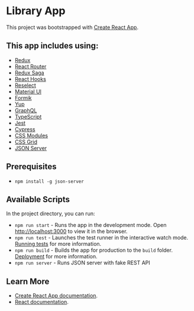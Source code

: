# Library App

This project was bootstrapped with [Create React App](https://github.com/facebook/create-react-app).

## This app includes using:

* [Redux](https://github.com/reduxjs/react-redux)
* [React Router](https://reacttraining.com/react-router/web/guides/quick-start)
* [Redux Saga](https://redux-saga.js.org/)
* [React Hooks](https://reactjs.org/docs/hooks-reference.html)
* [Reselect](https://github.com/reduxjs/reselect)
* [Material UI](https://github.com/mui-org/material-ui)
* [Formik](https://jaredpalmer.com/formik/)
* [Yup](https://www.npmjs.com/package/yup)
* [GraphQL](https://graphql.org/)
* [TypeScript](https://www.typescriptlang.org/docs/handbook/react-&-webpack.html)
* [Jest](https://create-react-app.dev/docs/running-tests/)
* [Cypress](https://www.cypress.io/)
* [CSS Modules](https://create-react-app.dev/docs/adding-a-css-modules-stylesheet/)
* [CSS Grid](https://css-tricks.com/snippets/css/complete-guide-grid/)
* [JSON Server](https://www.npmjs.com/package/json-server)

## Prerequisites

* `npm install -g json-server`

## Available Scripts

In the project directory, you can run:

* `npm run start` - Runs the app in the development mode. Open [http://localhost:3000](http://localhost:3000) to view it in the browser.
* `npm run test` - Launches the test runner in the interactive watch mode. [Running tests](https://facebook.github.io/create-react-app/docs/running-tests) for more information.
* `npm run build` - Builds the app for production to the `build` folder. [Deployment](https://facebook.github.io/create-react-app/docs/deployment) for more information.
* `npm run server` - Runs JSON server with fake REST API

## Learn More

* [Create React App documentation](https://facebook.github.io/create-react-app/docs/getting-started).
* [React documentation](https://reactjs.org/).
